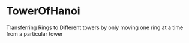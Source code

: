 # TowerOfHanoi
Transferring Rings to Different towers by only moving one ring at a time from a particular tower
